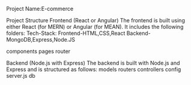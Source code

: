 Project Name:E-commerce

Project Structure
Frontend (React or Angular)
The frontend is built using either React (for MERN) or Angular (for MEAN). It includes the following folders:
Tech-Stack:
Frontend-HTML,CSS,React
Backend-MongoDB,Express,Node.JS

components
pages
router

Backend (Node.js with Express)
The backend is built with Node.js and Express and is structured as follows:
models
routers
controllers
config
server.js
db
